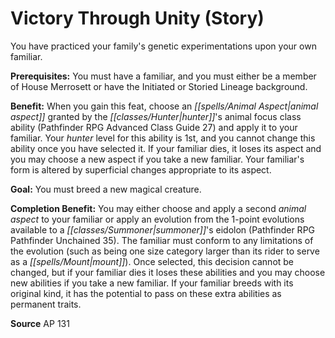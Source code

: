﻿---
cssclass: [feats]

---
# Victory Through Unity (Story)

You have practiced your family's genetic experimentations upon your own familiar.

**Prerequisites:** You must have a familiar, and you must either be a member of House Merrosett or have the Initiated or Storied Lineage background.

**Benefit:** When you gain this feat, choose an _[[spells/Animal Aspect|animal aspect]]_ granted by the _[[classes/Hunter|hunter]]_'s animal focus class ability (Pathfinder RPG Advanced Class Guide 27) and apply it to your familiar. Your _hunter_ level for this ability is 1st, and you cannot change this ability once you have selected it. If your familiar dies, it loses its aspect and you may choose a new aspect if you take a new familiar. Your familiar's form is altered by superficial changes appropriate to its aspect.

**Goal:** You must breed a new magical creature.

**Completion Benefit:** You may either choose and apply a second _animal aspect_ to your familiar or apply an evolution from the 1-point evolutions available to a _[[classes/Summoner|summoner]]_'s eidolon (Pathfinder RPG Pathfinder Unchained 35). The familiar must conform to any limitations of the evolution (such as being one size category larger than its rider to serve as a _[[spells/Mount|mount]]_). Once selected, this decision cannot be changed, but if your familiar dies it loses these abilities and you may choose new abilities if you take a new familiar. If your familiar breeds with its original kind, it has the potential to pass on these extra abilities as permanent traits.

**Source** AP 131